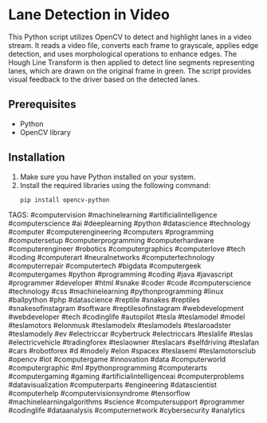 # Lane Detection in Video

This Python script utilizes OpenCV to detect and highlight lanes in a video stream. It reads a video file, converts each frame to grayscale, applies edge detection, and uses morphological operations to enhance edges. The Hough Line Transform is then applied to detect line segments representing lanes, which are drawn on the original frame in green. The script provides visual feedback to the driver based on the detected lanes.

## Prerequisites
- Python
- OpenCV library

## Installation
1. Make sure you have Python installed on your system.
2. Install the required libraries using the following command:
   ```bash
   pip install opencv-python

TAGS:
#computervision #machinelearning #artificialintelligence #computerscience #ai #deeplearning #python #datascience #technology #computer #computerengineering #computers #programming #computersetup #computerprogramming #computerhardware #computerengineer #robotics #computergraphics #computerlove #tech #coding #computerart #neuralnetworks #computertechnology #computerrepair #computertech #bigdata #computergeek #computergames #python #programming #coding #java #javascript #programmer #developer #html #snake #coder #code #computerscience #technology #css #machinelearning #pythonprogramming #linux #ballpython #php #datascience #reptile #snakes #reptiles #snakesofinstagram #software #reptilesofinstagram #webdevelopment #webdeveloper #tech #codinglife #autopilot #tesla #teslamodel #model #teslamotors #elonmusk #teslamodelx #teslamodels #teslaroadster #teslamodely #ev #electriccar #cybertruck #electriccars #teslalife #teslas #electricvehicle #tradingforex #teslaowner #teslacars #selfdriving #teslafan #cars #robotforex #d #modely #elon #spacex #teslasemi #teslamotorsclub #opencv #iot #computergame #innovation #data #computerworld #computergraphic #ml #pythonprogramming #computerarts #computergaming #gaming #artificialintelligenceai #computerproblems #datavisualization #computerparts #engineering #datascientist #computerhelp #computervisionsyndrome #tensorflow #machinelearningalgorithms #science #computersupport #programmer #codinglife #dataanalysis #computernetwork #cybersecurity #analytics
